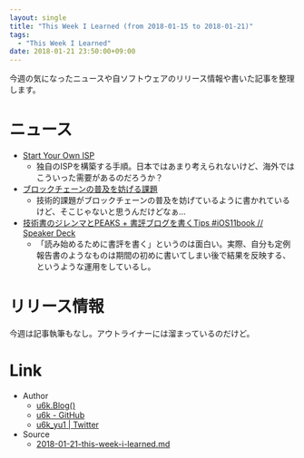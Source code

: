 ```yaml
---
layout: single
title: "This Week I Learned (from 2018-01-15 to 2018-01-21)"
tags:
  - "This Week I Learned"
date: 2018-01-21 23:50:00+09:00
---
```


今週の気になったニュースや自ソフトウェアのリリース情報や書いた記事を整理します。

# ニュース

- [Start Your Own ISP](https://startyourownisp.com/)
    - 独自のISPを構築する手順。日本ではあまり考えられないけど、海外ではこういった需要があるのだろうか？
- [ブロックチェーンの普及を妨げる課題](https://www.infoq.com/jp/news/2018/01/blockchain-challenges)
    - 技術的課題がブロックチェーンの普及を妨げているように書かれているけど、そこじゃないと思うんだけどなぁ…
- [技術書のジレンマとPEAKS + 書評ブログを書くTips #iOS11book // Speaker Deck](https://speakerdeck.com/shu223/ji-shu-shu-falsezirenmatopeaks-plus-shu-ping-buroguwoshu-kutips-number-ios11book)
    - 「読み始めるために書評を書く」というのは面白い。実際、自分も定例報告書のようなものは期間の初めに書いてしまい後で結果を反映する、というような運用をしているし。

# リリース情報

今週は記事執筆もなし。アウトライナーには溜まっているのだけど。

# Link

- Author
    - [u6k.Blog()](https://blog.u6k.me/)
    - [u6k - GitHub](https://github.com/u6k)
    - [u6k_yu1 \| Twitter](https://twitter.com/u6k_yu1)
- Source
    - [2018-01-21-this-week-i-learned.md](https://github.com/u6k/blog/blob/master/_posts/2018-01-21-this-week-i-learned.md)
